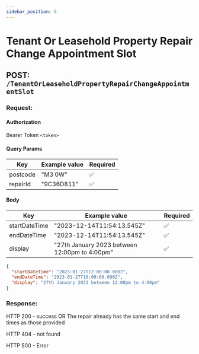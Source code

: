 ```yaml
---
sidebar_position: 6
---
```


# Tenant Or Leasehold Property Repair Change Appointment Slot

## POST: `/TenantOrLeaseholdPropertyRepairChangeAppointmentSlot`

### Request:

#### Authorization

Bearer Token `<token>`

#### Query Params

| Key            | Example value  | Required |
|----------------|----------------| -------- |
| postcode       | "M3 0W"        | ✅       |
| repairId       | "9C36D811"     | ✅       |

#### Body

| Key                 | Example value                                 | Required |
|---------------------|-----------------------------------------------| -------- |
| startDateTime       | "2023-12-14T11:54:13.545Z"                    | ✅       |
| endDateTime         | "2023-12-14T11:54:13.545Z"                    | ✅       |
| display             | "27th January 2023 between 12:00pm to 4:00pm" | ✅       |

```json
{
  "startDateTime": "2023-01-27T12:00:00.000Z",
  "endDateTime": "2023-01-27T16:00:00.000Z",
  "display": "27th January 2023 between 12:00pm to 4:00pm"
}
```

### Response:

HTTP 200 - success OR The repair already has the same start and end times as those provided

HTTP 404 - not found

HTTP 500 - Error
